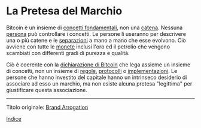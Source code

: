 # La Pretesa del Marchio



Bitcoin è un insieme di [concetti fondamentali](ch027-cryptodynamic-principles.md), non una [catena](ch101-glossary.md#catena). Nessuna [persona](ch101-glossary.md#persona) può controllare i concetti. Le persone li useranno per descrivere una o più catene e le [separazioni](ch101-glossary.md#separazione-split) a mano a mano che  esse evolvono. Ciò avviene con tutte le [monete](ch005-money-taxonomy.md) inclusi l'oro ed il petrolio che vengono scambiati con differenti gradi di purezza e qualità.

Ciò è coerente con la [dichiarazione di Bitcoin](https://bitcoin.org/bitcoin.pdf) che lega assieme un insieme di concetti, non un insieme di [regole](ch101-glossary.md#regole-di-consenso), [protocolli](ch101-glossary.md#protocollo) o [implementazioni](ch101-glossary.md#implementazione). Le persone che hanno investito del capitale hanno un intrinseco desiderio di associare ad esso un marchio, ma non esiste alcuna pretesa "legittima" per giustificare questa associazione.    

---

Titolo originale: [Brand Arrogation](https://github.com/libbitcoin/libbitcoin-system/wiki/Brand-Arrogation)

[Indice](/README.md)


